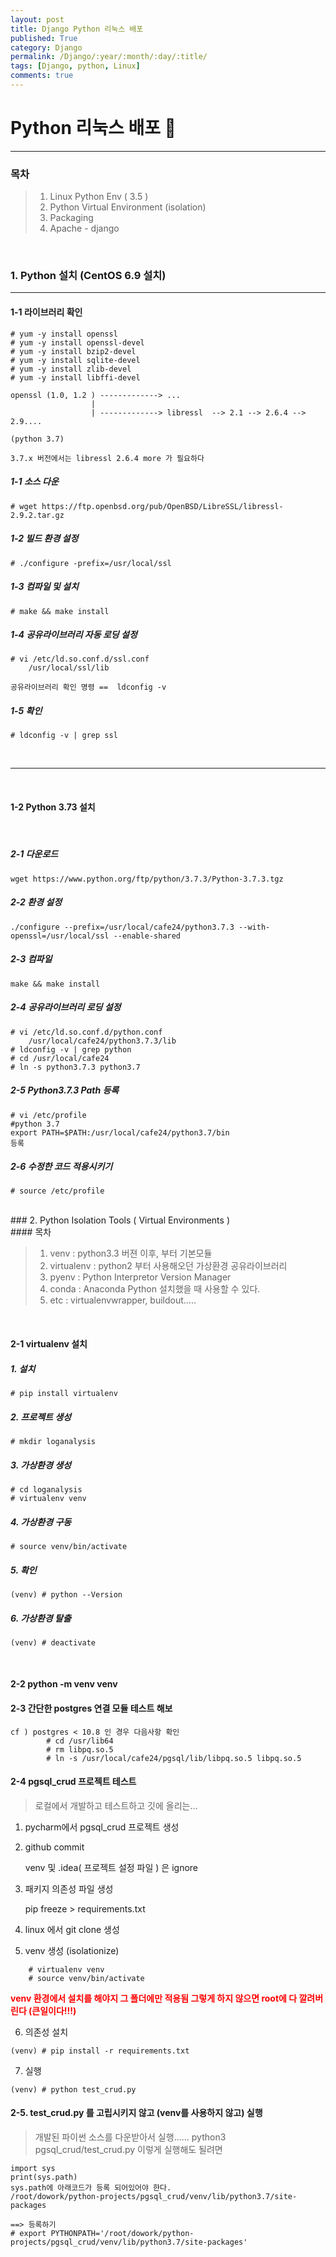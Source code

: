 ```yaml
---
layout: post
title: Django Python 리눅스 배포
published: True
category: Django
permalink: /Django/:year/:month/:day/:title/
tags: [Django, python, Linux]
comments: true
---
```


# Python 리눅스 배포 🚚
<hr>

### 목차

>	1. Linux Python Env ( 3.5 )
>	2. Python Virtual Environment (isolation)
>	3. Packaging
>	4. Apache - django

<br>

### 1. Python 설치 (CentOS 6.9 설치)

<hr>

#### 1-1 라이브러리 확인

```
# yum -y install openssl
# yum -y install openssl-devel
# yum -y install bzip2-devel
# yum -y install sqlite-devel
# yum -y install zlib-devel
# yum -y install libffi-devel
```


```
openssl (1.0, 1.2 ) -------------> ...
                  |
                  | -------------> libressl  --> 2.1 --> 2.6.4 --> 2.9....
                                                                  (python 3.7)

3.7.x 버전에서는 libressl 2.6.4 more 가 필요하다
```


##### 1-1 소스 다운

```
# wget https://ftp.openbsd.org/pub/OpenBSD/LibreSSL/libressl-2.9.2.tar.gz
```

##### 1-2 빌드 환경 설정

```
# ./configure -prefix=/usr/local/ssl
```

##### 1-3 컴파일 및 설치

```
# make && make install
```

##### 1-4 공유라이브러리 자동 로딩 설정

```
# vi /etc/ld.so.conf.d/ssl.conf
    /usr/local/ssl/lib

공유라이브러리 확인 명령 ==  ldconfig -v
```

##### 1-5 확인

```
# ldconfig -v | grep ssl
```
<br>
<hr>
<br>

#### 1-2 Python 3.73 설치
<br>

##### 2-1 다운로드

```
wget https://www.python.org/ftp/python/3.7.3/Python-3.7.3.tgz
```

##### 2-2 환경 설정

```
./configure --prefix=/usr/local/cafe24/python3.7.3 --with-openssl=/usr/local/ssl --enable-shared
```

##### 2-3 컴파일

```
make && make install
```

##### 2-4 공유라이브러리 로딩 설정

```
# vi /etc/ld.so.conf.d/python.conf
    /usr/local/cafe24/python3.7.3/lib
# ldconfig -v | grep python
# cd /usr/local/cafe24
# ln -s python3.7.3 python3.7
```

##### 2-5 Python3.7.3 Path 등록

```
# vi /etc/profile
#python 3.7
export PATH=$PATH:/usr/local/cafe24/python3.7/bin
등록
```

##### 2-6 수정한 코드 적용시키기

```
# source /etc/profile
```
<br>
### 2. Python Isolation Tools ( Virtual Environments )
<br>
#### 목차

> 1. venv				: python3.3 버젼 이후, 부터 기본모듈
> 2. virtualenv	: python2 부터 사용해오던 가상환경 공유라이브러리
> 3. pyenv		  : Python Interpretor Version Manager
> 4. conda			: Anaconda Python 설치했을 때 사용할 수 있다.
> 5. etc				: virtualenvwrapper, buildout.....

<br>

#### 2-1 virtualenv 설치

##### 1. 설치

```
# pip install virtualenv
```

##### 2. 프로젝트 생성

```
# mkdir loganalysis
```

##### 3. 가상환경 생성

```
# cd loganalysis
# virtualenv venv
```

##### 4. 가상환경 구동

```
# source venv/bin/activate
```

##### 5. 확인

```
(venv) # python --Version
```

##### 6. 가상환경 탈출

```
(venv) # deactivate
```

<br>

#### 2-2 python -m venv venv


#### 2-3 간단한 postgres 연결 모듈 테스트 해보

```
cf ) postgres < 10.8 인 경우 다음사항 확인
		# cd /usr/lib64
		# rm libpq.so.5
		# ln -s /usr/local/cafe24/pgsql/lib/libpq.so.5 libpq.so.5
```

#### 2-4 pgsql_crud 프로젝트 테스트

> 로컬에서 개발하고 테스트하고 깃에 올리는...

1. pycharm에서 pgsql_crud 프로젝트 생성

2. github commit

	venv 및 .idea( 프로젝트 설정 파일 ) 은 ignore

3. 패키지 의존성 파일 생성

	pip freeze > requirements.txt

4. linux 에서 git clone 생성

5. venv 생성 (isolationize)

```
	# virtualenv venv
	# source venv/bin/activate
```

<b style="color:red;">venv 환경에서 설치를 해야지 그 폴더에만 적용됨
그렇게 하지 않으면 root에 다 깔려버린다 (큰일이다!!!)
</b>

6. 의존성 설치

```
(venv) # pip install -r requirements.txt
```

7. 실행

```
(venv) # python test_crud.py
```

#### 2-5. test_crud.py 를 고립시키지 않고 (venv를 사용하지 않고) 실행

> 개발된 파이썬 소스를 다운받아서 실행......
> python3 pgsql_crud/test_crud.py 이렇게 실행해도 될려면

```
import sys
print(sys.path)
sys.path에 아래코드가 등록 되어있어야 한다.
/root/dowork/python-projects/pgsql_crud/venv/lib/python3.7/site-packages

==> 등록하기
# export PYTHONPATH='/root/dowork/python-projects/pgsql_crud/venv/lib/python3.7/site-packages'
```
